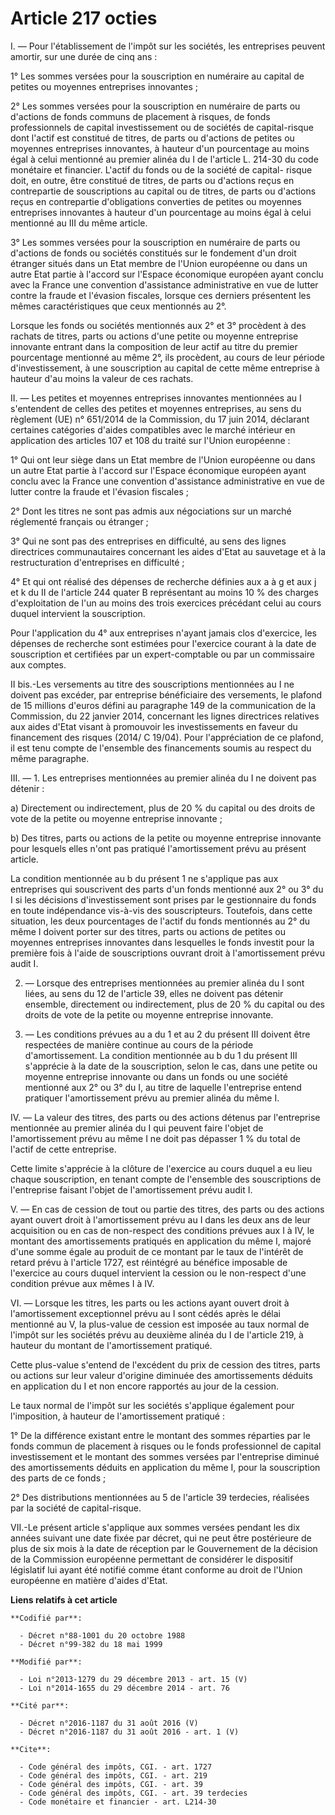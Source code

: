 # Article 217 octies

I. ― Pour l'établissement de l'impôt sur les sociétés, les entreprises peuvent amortir, sur une durée de cinq ans : 

1° Les sommes versées pour la souscription en numéraire au capital de petites ou moyennes entreprises innovantes ; 

2° Les sommes versées pour la souscription en numéraire de parts ou d'actions de fonds communs de placement à risques, de
fonds professionnels de capital investissement ou de sociétés de capital-risque dont l'actif est constitué de titres, de
parts ou d'actions de petites ou moyennes entreprises innovantes, à hauteur d'un pourcentage au moins égal à celui mentionné
au premier alinéa du I de l'article L. 214-30 du code monétaire et financier. L'actif du fonds ou de la société de capital-
risque doit, en outre, être constitué de titres, de parts ou d'actions reçus en contrepartie de souscriptions au capital ou
de titres, de parts ou d'actions reçus en contrepartie d'obligations converties de petites ou moyennes entreprises innovantes
à hauteur d'un pourcentage au moins égal à celui mentionné au III du même article. 

3° Les sommes versées pour la souscription en numéraire de parts ou d'actions de fonds ou sociétés constitués sur le
fondement d'un droit étranger situés dans un Etat membre de l'Union européenne ou dans un autre Etat partie à l'accord sur
l'Espace économique européen ayant conclu avec la France une convention d'assistance administrative en vue de lutter contre
la fraude et l'évasion fiscales, lorsque ces derniers présentent les mêmes caractéristiques que ceux mentionnés au 2°. 

Lorsque les fonds ou sociétés mentionnés aux 2° et 3° procèdent à des rachats de titres, parts ou actions d'une petite ou
moyenne entreprise innovante entrant dans la composition de leur actif au titre du premier pourcentage mentionné au même 2°,
ils procèdent, au cours de leur période d'investissement, à une souscription au capital de cette même entreprise à hauteur
d'au moins la valeur de ces rachats.

II. ― Les petites et moyennes entreprises innovantes mentionnées au I s'entendent de celles des petites et moyennes
entreprises, au sens du règlement (UE) n° 651/2014 de la Commission, du 17 juin 2014, déclarant certaines catégories d'aides
compatibles avec le marché intérieur en application des articles 107 et 108 du traité sur l'Union européenne : 

1° Qui ont leur siège dans un Etat membre de l'Union européenne ou dans un autre Etat partie à l'accord sur l'Espace
économique européen ayant conclu avec la France une convention d'assistance administrative en vue de lutter contre la fraude
et l'évasion fiscales ; 

2° Dont les titres ne sont pas admis aux négociations sur un marché réglementé français ou étranger ;

3° Qui ne sont pas des entreprises en difficulté, au sens des lignes directrices communautaires concernant les aides d'Etat
au sauvetage et à la restructuration d'entreprises en difficulté  ;   

4° Et qui ont réalisé des dépenses de recherche définies aux a à g et aux j et k du II de l'article 244 quater B représentant
au moins 10 % des charges d'exploitation de l'un au moins des trois exercices précédant celui au cours duquel intervient la
souscription. 

Pour l'application du 4° aux entreprises n'ayant jamais clos d'exercice, les dépenses de recherche sont estimées pour
l'exercice courant à la date de souscription et certifiées par un expert-comptable ou par un commissaire aux comptes. 

II bis.-Les versements au titre des souscriptions mentionnées au I ne doivent pas excéder, par entreprise bénéficiaire des
versements, le plafond de 15 millions d'euros défini au paragraphe 149 de la communication de la Commission, du 22 janvier
2014, concernant les lignes directrices relatives aux aides d'Etat visant à promouvoir les investissements en faveur du
financement des risques (2014/ C 19/04). Pour l'appréciation de ce plafond, il est tenu compte de l'ensemble des financements
soumis au respect du même paragraphe. 

III. ― 1. Les entreprises mentionnées au premier alinéa du I ne doivent pas détenir : 

a) Directement ou indirectement, plus de 20 % du capital ou des droits de vote de la petite ou moyenne entreprise
innovante ; 

b) Des titres, parts ou actions de la petite ou moyenne entreprise innovante pour lesquels elles n'ont pas pratiqué
l'amortissement prévu au présent article. 

La condition mentionnée au b du présent 1 ne s'applique pas aux entreprises qui souscrivent des parts d'un fonds mentionné
aux 2° ou 3° du I si les décisions d'investissement sont prises par le gestionnaire du fonds en toute indépendance vis-à-vis
des souscripteurs. Toutefois, dans cette situation, les deux pourcentages de l'actif du fonds mentionnés au 2° du même I
doivent porter sur des titres, parts ou actions de petites ou moyennes entreprises innovantes dans lesquelles le fonds
investit pour la première fois à l'aide de souscriptions ouvrant droit à l'amortissement prévu audit I.

2. ― Lorsque des entreprises mentionnées au premier alinéa du I sont liées, au sens du 12 de l'article 39, elles ne doivent
pas détenir ensemble, directement ou indirectement, plus de 20 % du capital ou des droits de vote de la petite ou moyenne
entreprise innovante. 

3. ― Les conditions prévues au a du 1 et au 2 du présent III doivent être respectées de manière continue au cours de la
période d'amortissement. La condition mentionnée au b du 1 du présent III s'apprécie à la date de la souscription, selon le
cas, dans une petite ou moyenne entreprise innovante ou dans un fonds ou une société mentionné aux 2° ou 3° du I, au titre de
laquelle l'entreprise entend pratiquer l'amortissement prévu au premier alinéa du même I. 

IV. ― La valeur des titres, des parts ou des actions détenus par l'entreprise mentionnée au premier alinéa du I qui peuvent
faire l'objet de l'amortissement prévu au même I ne doit pas dépasser 1 % du total de l'actif de cette entreprise. 

Cette limite s'apprécie à la clôture de l'exercice au cours duquel a eu lieu chaque souscription, en tenant compte de
l'ensemble des souscriptions de l'entreprise faisant l'objet de l'amortissement prévu audit I. 

V. ― En cas de cession de tout ou partie des titres, des parts ou des actions ayant ouvert droit à l'amortissement prévu au I
dans les deux ans de leur acquisition ou en cas de non-respect des conditions prévues aux I à IV, le montant des
amortissements pratiqués en application du même I, majoré d'une somme égale au produit de ce montant par le taux de l'intérêt
de retard prévu à l'article 1727, est réintégré au bénéfice imposable de l'exercice au cours duquel intervient la cession ou
le non-respect d'une condition prévue aux mêmes I à IV. 

VI. ― Lorsque les titres, les parts ou les actions ayant ouvert droit à l'amortissement exceptionnel prévu au I sont cédés
après le délai mentionné au V, la plus-value de cession est imposée au taux normal de l'impôt sur les sociétés prévu au
deuxième alinéa du I de l'article 219, à hauteur du montant de l'amortissement pratiqué. 

Cette plus-value s'entend de l'excédent du prix de cession des titres, parts ou actions sur leur valeur d'origine diminuée
des amortissements déduits en application du I et non encore rapportés au jour de la cession. 

Le taux normal de l'impôt sur les sociétés s'applique également pour l'imposition, à hauteur de l'amortissement pratiqué : 

1° De la différence existant entre le montant des sommes réparties par le fonds commun de placement à risques ou le fonds
professionnel de capital investissement et le montant des sommes versées par l'entreprise diminué des amortissements déduits
en application du même I, pour la souscription des parts de ce fonds ; 

2° Des distributions mentionnées au 5 de l'article 39 terdecies, réalisées par la société de capital-risque.

VII.-Le présent article s'applique aux sommes versées pendant les dix années suivant une date fixée par décret, qui ne peut
être postérieure de plus de six mois à la date de réception par le Gouvernement de la décision de la Commission européenne
permettant de considérer le dispositif législatif lui ayant été notifié comme étant conforme au droit de l'Union européenne
en matière d'aides d'Etat.

**Liens relatifs à cet article**

	**Codifié par**:

	  - Décret n°88-1001 du 20 octobre 1988
	  - Décret n°99-382 du 18 mai 1999

	**Modifié par**:

	  - Loi n°2013-1279 du 29 décembre 2013 - art. 15 (V)
	  - Loi n°2014-1655 du 29 décembre 2014 - art. 76

	**Cité par**:

	  - Décret n°2016-1187 du 31 août 2016 (V)
	  - Décret n°2016-1187 du 31 août 2016 - art. 1 (V)

	**Cite**:

	  - Code général des impôts, CGI. - art. 1727
	  - Code général des impôts, CGI. - art. 219
	  - Code général des impôts, CGI. - art. 39
	  - Code général des impôts, CGI. - art. 39 terdecies
	  - Code monétaire et financier - art. L214-30
